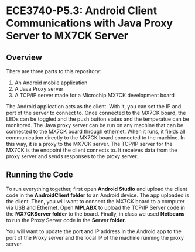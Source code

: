 # ECE3740-P5.3: Android Client Communications with Java Proxy Server to MX7CK Server

## Overview

There are three parts to this repository:
1. An Android mobile application
2. A Java Proxy server
3. A TCP/IP server made for a Microchip MX7CK development board

The Android application acts as the client. With it, you can set the IP and port of the server to connect to. Once connected to the MX7CK board, the LEDs can be toggled and the push button states and the temperatue can be monitored.
The Java proxy server can be run on any machine that can be connected to the MX7CK board through ethernet. When it runs, it fields all communication directly to the MX7CK board connected to the machine. In this way, it is a proxy to the MX7CK server.
The TCP/IP server for the MX7CK is the endpoint the client connects to. It receives data from the proxy server and sends responses to the proxy server.

## Running the Code

To run everything together, first open **Android Studio** and upload the client code in the **AndroidClient folder** to an Android device. The app uploaded is the client. Then, you will want to connect the MX7CK board to a computer via USB and Ethernet. Open **MPLABX** to upload the TCP/IP Server code in the **MX7CKServer folder** to the board. Finally, in class we used **Netbeans** to run the Proxy Server code in the **Server folder**.

You will want to update the port and IP address in the Android app to the port of the Proxy server and the local IP of the machine running the proxy server.
